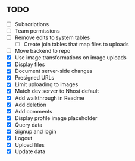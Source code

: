 ## TODO

- [ ] Subscriptions
- [ ] Team permissions
- [ ] Remove edits to system tables
  - [ ] Create join tables that map files to uploads
- [ ] Move backend to repo
- [x] Use image transformations on image uploads
- [x] Display files
- [x] Document server-side changes
- [x] Presigned URLs
- [x] Limit uploading to images
- [x] Match dev server to Nhost default
- [x] Add walkthrough in Readme
- [x] Add deletion
- [x] Add comments
- [x] Display profile image placeholder
- [x] Query data
- [x] Signup and login
- [x] Logout
- [x] Upload files
- [x] Update data

